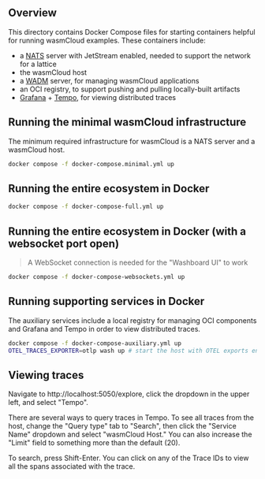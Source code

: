 ## Overview

This directory contains Docker Compose files for starting containers helpful for running wasmCloud examples. These containers include:

- a [NATS](https://nats.io) server with JetStream enabled, needed to support the network for a lattice
- the wasmCloud host
- a [WADM](/docs/category/declarative-application-deployment-wadm) server, for managing wasmCloud applications
- an OCI registry, to support pushing and pulling locally-built artifacts
- [Grafana](https://grafana.com/) + [Tempo](https://grafana.com/oss/tempo/), for viewing distributed traces

## Running the minimal wasmCloud infrastructure

The minimum required infrastructure for wasmCloud is a NATS server and a wasmCloud host.

```bash
docker compose -f docker-compose.minimal.yml up
```

## Running the entire ecosystem in Docker

```bash
docker compose -f docker-compose-full.yml up
```

## Running the entire ecosystem in Docker (with a websocket port open)
> A WebSocket connection is needed for the "Washboard UI" to work

```bash
docker compose -f docker-compose-websockets.yml up
```

## Running supporting services in Docker
The auxiliary services include a local registry for managing OCI components and Grafana and Tempo in order to view distributed traces.

```bash
docker compose -f docker-compose-auxiliary.yml up
OTEL_TRACES_EXPORTER=otlp wash up # start the host with OTEL exports enabled
```

## Viewing traces

Navigate to http://localhost:5050/explore, click the dropdown in the upper left, and select "Tempo".

There are several ways to query traces in Tempo. To see all traces from the host, change the "Query type" tab to "Search", then click the "Service Name" dropdown and select "wasmCloud Host." You can also increase the "Limit" field to something more than the default (20).

To search, press Shift-Enter. You can click on any of the Trace IDs to view all the spans associated with the trace.
